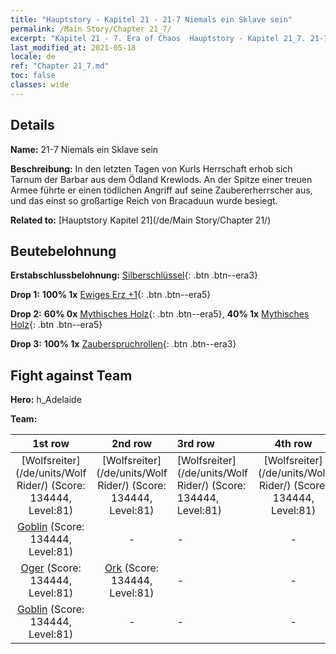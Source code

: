 ```yaml
---
title: "Hauptstory - Kapitel 21 - 21-7 Niemals ein Sklave sein"
permalink: /Main Story/Chapter 21_7/
excerpt: "Kapitel 21 - 7. Era of Chaos  Hauptstory - Kapitel 21_7. 21-7 Niemals ein Sklave sein"
last_modified_at: 2021-05-18
locale: de
ref: "Chapter 21_7.md"
toc: false
classes: wide
---
```


## Details

 **Name:** 21-7 Niemals ein Sklave sein

 **Beschreibung:** In den letzten Tagen von Kurls Herrschaft erhob sich Tarnum der Barbar aus dem Ödland Krewlods. An der Spitze einer treuen Armee führte er einen tödlichen Angriff auf seine Zaubererherrscher aus, und das einst so großartige Reich von Bracaduun wurde besiegt.

 **Related to:** [Hauptstory Kapitel 21](/de/Main Story/Chapter 21/)

## Beutebelohnung

 **Erstabschlussbelohnung:** [Silberschlüssel](/ItemsDE/con_693/){: .btn .btn--era3}

 **Drop 1:** **100% 1x** [Ewiges Erz +1](/ItemsDE/mat_68/){: .btn .btn--era5}

 **Drop 2:** **60% 0x** [Mythisches Holz](/ItemsDE/mat_62/){: .btn .btn--era5}, **40% 1x** [Mythisches Holz](/ItemsDE/mat_62/){: .btn .btn--era5}

 **Drop 3:** **100% 1x** [Zauberspruchrollen](/ItemsDE/con_694/){: .btn .btn--era3}


## Fight against Team
 **Hero:** h_Adelaide

 **Team:**


  | 1st row | 2nd row | 3rd row | 4th row |
  |:----:|:----:|:----|:----:|
  | [Wolfsreiter](/de/units/Wolf Rider/) (Score: 134444, Level:81)  | [Wolfsreiter](/de/units/Wolf Rider/) (Score: 134444, Level:81)  | [Wolfsreiter](/de/units/Wolf Rider/) (Score: 134444, Level:81)  | [Wolfsreiter](/de/units/Wolf Rider/) (Score: 134444, Level:81)  |
  | [Goblin](/de/units/Goblin/) (Score: 134444, Level:81)  | - | - | - |
  | [Oger](/de/units/Ogre/) (Score: 134444, Level:81)  | [Ork](/de/units/Orc/) (Score: 134444, Level:81)  | - | - |
  | [Goblin](/de/units/Goblin/) (Score: 134444, Level:81)  | - | - | - |


